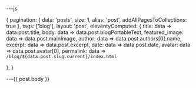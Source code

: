 ---js

{
pagination:
{ data: 'posts', size: 1, alias: 'post', addAllPagesToCollections: true },
tags: ['blog'],
layout: 'post',
eleventyComputed: {
title: data => data.post.title,
body: data => data.post.blogPortableText,
featured_image: data => data.post.mainImage,
author: data => data.post.authors[0].name,
excerpt: data => data.post.excerpt,
date: data => data.post.date,
avatar: data => data.post.avatar[0],
permalink: data => `/blog/${data.post.slug.current}/index.html`

},
}

---{{ post.body }}
